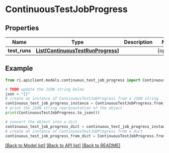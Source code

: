 # ContinuousTestJobProgress


## Properties

Name | Type | Description | Notes
------------ | ------------- | ------------- | -------------
**test_runs** | [**List[ContinuousTestRunProgress]**](ContinuousTestRunProgress.md) |  | [optional] 

## Example

```python
from ri.apiclient.models.continuous_test_job_progress import ContinuousTestJobProgress

# TODO update the JSON string below
json = "{}"
# create an instance of ContinuousTestJobProgress from a JSON string
continuous_test_job_progress_instance = ContinuousTestJobProgress.from_json(json)
# print the JSON string representation of the object
print(ContinuousTestJobProgress.to_json())

# convert the object into a dict
continuous_test_job_progress_dict = continuous_test_job_progress_instance.to_dict()
# create an instance of ContinuousTestJobProgress from a dict
continuous_test_job_progress_from_dict = ContinuousTestJobProgress.from_dict(continuous_test_job_progress_dict)
```
[[Back to Model list]](../README.md#documentation-for-models) [[Back to API list]](../README.md#documentation-for-api-endpoints) [[Back to README]](../README.md)


